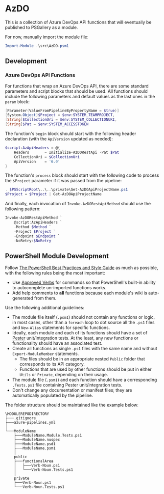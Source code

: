 # AzDO

This is a collection of Azure DevOps API functions that will eventually be published to PSGallery as a module.

For now, manually import the module file:

```powershell
Import-Module .\src\AzDO.psm1
```

## Development

### Azure DevOps API Functions

For functions that wrap an Azure DevOps API, there are some standard parameters and script blocks that should be used. All functions should include the following parameters and default values as the last ones in the `param` block:

```powershell
[Parameter(ValueFromPipelineByPropertyName = $true)]
[System.Object]$Project = $env:SYSTEM_TEAMPROJECT,
[String]$CollectionUri = $env:SYSTEM_COLLECTIONURI,
[String]$Pat = $env:SYSTEM_ACCESSTOKEN
```

The function's `begin` block should start with the following header declaration (with the `ApiVersion` updated as needed):

```powershell
$script:AzApiHeaders = @{
    Headers       = Initialize-AzDORestApi -Pat $Pat
    CollectionUri = $CollectionUri
    ApiVersion    = '6.0'
}
```

The function's `process` block should start with the following code to process the `$Project` parameter if it was passed from the pipeline:

```powershell
. $PSScriptRoot\..\..\private\Get-AzDOApiProjectName.ps1
$Project = $Project | Get-AzDOApiProjectName
```

And finally, each invocation of `Invoke-AzDORestApiMethod` should use the following pattern:

```powershell
Invoke-AzDORestApiMethod `
    @script:AzApiHeaders `
    -Method $Method `
    -Project $Project `
    -Endpoint $Endpoint `
    -NoRetry:$NoRetry
```

## PowerShell Module Development

Follow [The PowerShell Best Practices and Style Guide](https://poshcode.gitbooks.io/powershell-practice-and-style/) as much as possible, with the following rules being the most important:

- Use [Approved Verbs](https://docs.microsoft.com/en-us/powershell/scripting/developer/cmdlet/approved-verbs-for-windows-powershell-commands?view=powershell-5.1) for commands so that PowerShell's built-in ability to autocomplete un-imported functions works.
- Add help comments to **all** functions because each module's wiki is auto-generated from them.

Use the following additional guidelines:

- The module file itself (`.psm1`) should not contain any functions or logic, in most cases, other than a `foreach` loop to dot source all the `.ps1` files and `New-Alias` statements for specific functions.
- Ideally, each module and each of its functions should have a set of [Pester](https://github.com/pester/Pester) unit/integration tests. At the least, any new functions or functionality should have an associated test.
- Create all functions as single `.ps1` files with the same name and without `Export-ModuleMember` statements.
  - The files should be in an appropriate nested `Public` folder that corresponds to its API category.
  - Functions that are used by other functions should be put in either `Utils` or `Private`, depending on their usage.
- The module file (`.psm1`) and each function should have a corresponding `.Tests.ps1` file containing Pester unit/integration tests.
- Don't change any documentation or manifest files; they are automatically populated by the pipeline.

The folder structure should be maintained like the example below:

```console
\MODULEREPODIRECTORY
├───.gitignore
├───azure-pipelines.yml
│
└───ModuleName
    ├───ModuleName.Module.Tests.ps1
    ├───ModuleName.nuspec
    ├───ModuleName.psd1
    ├───ModuleName.psm1
    │
    public
    ├───functionalArea
    │   ├───Verb-Noun.ps1
    │   └───Verb-Noun.Tests.ps1
    │
    private
    ├───Verb-Noun.ps1
    └───Verb-Noun.Tests.ps1
```
